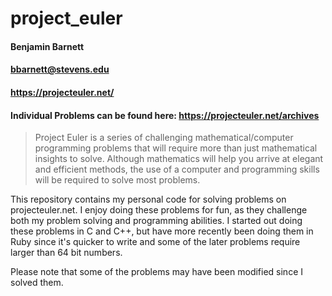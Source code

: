 # project_euler
#### Benjamin Barnett
#### bbarnett@stevens.edu
#### https://projecteuler.net/
#### Individual Problems can be found here: https://projecteuler.net/archives

> Project Euler is a series of challenging mathematical/computer programming problems that will require more than just mathematical insights to solve. Although mathematics will help you arrive at elegant and efficient methods, the use of a computer and programming skills will be required to solve most problems.

This repository contains my personal code for solving problems on projecteuler.net. I enjoy doing these problems for fun, as they challenge both my problem solving and programming abilities. I started out doing these problems in C and C++, but have more recently been doing them in Ruby since it's quicker to write and some of the later problems require larger than 64 bit numbers. 

Please note that some of the problems may have been modified since I solved them.
